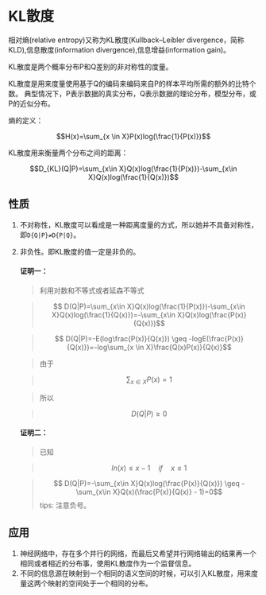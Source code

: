 # KL散度
相对熵(relative entropy)又称为KL散度(Kullback–Leibler divergence，简称KLD),信息散度(information divergence),信息增益(information gain)。

KL散度是两个概率分布P和Q差别的非对称性的度量。

KL散度是用来度量使用基于Q的编码来编码来自P的样本平均所需的额外的比特个数。 典型情况下，P表示数据的真实分布，Q表示数据的理论分布，模型分布，或P的近似分布。

熵的定义：

$$H(x)=\sum_{x \in X}P(x)log(\frac{1}{P(x)})$$

KL散度用来衡量两个分布之间的距离：

$$D_{KL}(Q|P)=\sum_{x\in X}Q(x)log(\frac{1}{P(x)})-\sum_{x\in X}Q(x)log(\frac{1}{Q(x)})$$

## 性质
1. 不对称性，KL散度可以看成是一种距离度量的方式，所以她并不具备对称性，即`D{Q|P}≠D{P|Q}`。
2. 非负性。即KL散度的值一定是非负的。

	#### 证明一：
	
	>利用对数和不等式或者延森不等式
	
	>$$	D(Q|P)=\sum_{x\in X}Q(x)log(\frac{1}{P(x)})-\sum_{x\in X}Q(x)log(\frac{1}{Q(x)})=-\sum_{x\in X}Q(x)log(\frac{P(x)}{Q(x)})$$
	
	> $$	D(Q|P)=-E(log\frac{P(x)}{Q(x)}) \geq -logE(\frac{P(x)}{Q(x)})=-log\sum_{x \in X}\frac{Q(x)P(x)}{Q(x)}$$
	
	>由于
	
	>$$	\sum_{x \in X}P(x)=1$$
	
	>所以
	
	>$$	D(Q|P) \geq 0$$
	
	#### 证明二：
	
	>已知
	
	>$$	ln(x) \leq x - 1 \quad if  \quad x \leq 1$$
	
	>$$	D(Q|P)=-\sum_{x\in X}Q(x)log(\frac{P(x)}{Q(x)}) \geq -\sum_{x\in X}Q(x)(\frac{P(x)}{Q(x)} - 1)=0$$
	>tips: 注意负号。

## 应用
1. 神经网络中，存在多个并行的网络，而最后又希望并行网络输出的结果再一个相同或者相近的分布事，使用KL散度作为一个监督信息。
2. 不同的信息源在映射到一个相同的语义空间的时候，可以引入KL散度，用来度量这两个映射的空间处于一个相同的分布。

<script type="text/javascript" src="http://cdn.mathjax.org/mathjax/latest/MathJax.js?config=default"></script>
